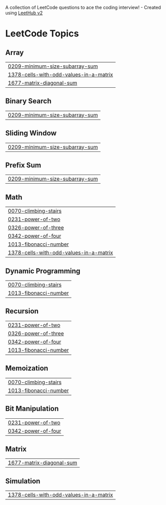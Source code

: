 A collection of LeetCode questions to ace the coding interview! - Created using [LeetHub v2](https://github.com/arunbhardwaj/LeetHub-2.0)
<!---LeetCode Topics Start-->
# LeetCode Topics
## Array
|  |
| ------- |
| [0209-minimum-size-subarray-sum](https://github.com/Arunyadav009/LeetCode/tree/master/0209-minimum-size-subarray-sum) |
| [1378-cells-with-odd-values-in-a-matrix](https://github.com/Arunyadav009/LeetCode/tree/master/1378-cells-with-odd-values-in-a-matrix) |
| [1677-matrix-diagonal-sum](https://github.com/Arunyadav009/LeetCode/tree/master/1677-matrix-diagonal-sum) |
## Binary Search
|  |
| ------- |
| [0209-minimum-size-subarray-sum](https://github.com/Arunyadav009/LeetCode/tree/master/0209-minimum-size-subarray-sum) |
## Sliding Window
|  |
| ------- |
| [0209-minimum-size-subarray-sum](https://github.com/Arunyadav009/LeetCode/tree/master/0209-minimum-size-subarray-sum) |
## Prefix Sum
|  |
| ------- |
| [0209-minimum-size-subarray-sum](https://github.com/Arunyadav009/LeetCode/tree/master/0209-minimum-size-subarray-sum) |
## Math
|  |
| ------- |
| [0070-climbing-stairs](https://github.com/Arunyadav009/LeetCode/tree/master/0070-climbing-stairs) |
| [0231-power-of-two](https://github.com/Arunyadav009/LeetCode/tree/master/0231-power-of-two) |
| [0326-power-of-three](https://github.com/Arunyadav009/LeetCode/tree/master/0326-power-of-three) |
| [0342-power-of-four](https://github.com/Arunyadav009/LeetCode/tree/master/0342-power-of-four) |
| [1013-fibonacci-number](https://github.com/Arunyadav009/LeetCode/tree/master/1013-fibonacci-number) |
| [1378-cells-with-odd-values-in-a-matrix](https://github.com/Arunyadav009/LeetCode/tree/master/1378-cells-with-odd-values-in-a-matrix) |
## Dynamic Programming
|  |
| ------- |
| [0070-climbing-stairs](https://github.com/Arunyadav009/LeetCode/tree/master/0070-climbing-stairs) |
| [1013-fibonacci-number](https://github.com/Arunyadav009/LeetCode/tree/master/1013-fibonacci-number) |
## Recursion
|  |
| ------- |
| [0231-power-of-two](https://github.com/Arunyadav009/LeetCode/tree/master/0231-power-of-two) |
| [0326-power-of-three](https://github.com/Arunyadav009/LeetCode/tree/master/0326-power-of-three) |
| [0342-power-of-four](https://github.com/Arunyadav009/LeetCode/tree/master/0342-power-of-four) |
| [1013-fibonacci-number](https://github.com/Arunyadav009/LeetCode/tree/master/1013-fibonacci-number) |
## Memoization
|  |
| ------- |
| [0070-climbing-stairs](https://github.com/Arunyadav009/LeetCode/tree/master/0070-climbing-stairs) |
| [1013-fibonacci-number](https://github.com/Arunyadav009/LeetCode/tree/master/1013-fibonacci-number) |
## Bit Manipulation
|  |
| ------- |
| [0231-power-of-two](https://github.com/Arunyadav009/LeetCode/tree/master/0231-power-of-two) |
| [0342-power-of-four](https://github.com/Arunyadav009/LeetCode/tree/master/0342-power-of-four) |
## Matrix
|  |
| ------- |
| [1677-matrix-diagonal-sum](https://github.com/Arunyadav009/LeetCode/tree/master/1677-matrix-diagonal-sum) |
## Simulation
|  |
| ------- |
| [1378-cells-with-odd-values-in-a-matrix](https://github.com/Arunyadav009/LeetCode/tree/master/1378-cells-with-odd-values-in-a-matrix) |
<!---LeetCode Topics End-->